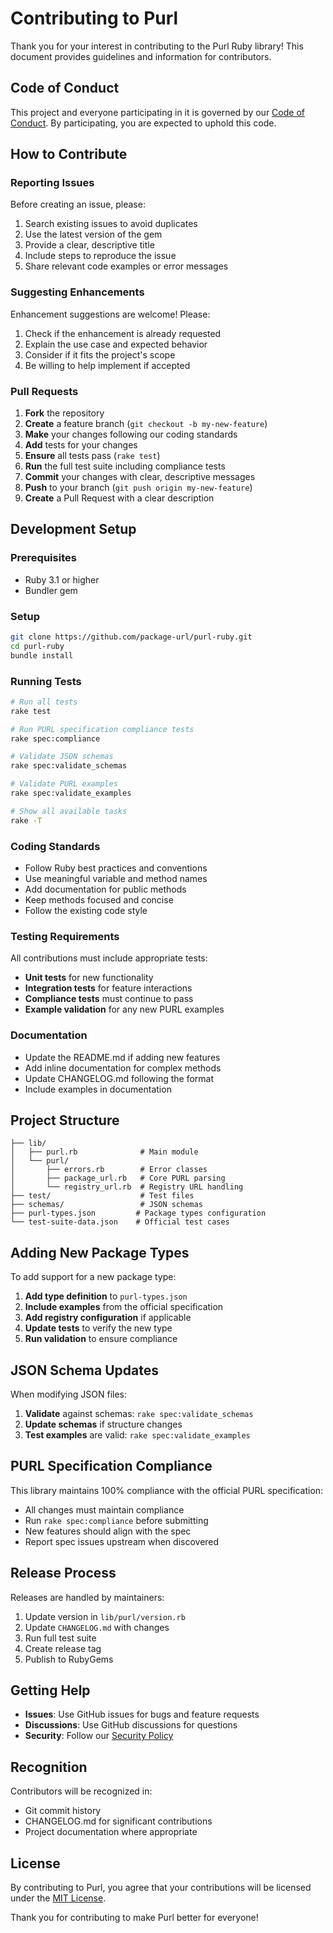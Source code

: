 # Contributing to Purl

Thank you for your interest in contributing to the Purl Ruby library! This document provides guidelines and information for contributors.

## Code of Conduct

This project and everyone participating in it is governed by our [Code of Conduct](CODE_OF_CONDUCT.md). By participating, you are expected to uphold this code.

## How to Contribute

### Reporting Issues

Before creating an issue, please:
1. Search existing issues to avoid duplicates
2. Use the latest version of the gem
3. Provide a clear, descriptive title
4. Include steps to reproduce the issue
5. Share relevant code examples or error messages

### Suggesting Enhancements

Enhancement suggestions are welcome! Please:
1. Check if the enhancement is already requested
2. Explain the use case and expected behavior
3. Consider if it fits the project's scope
4. Be willing to help implement if accepted

### Pull Requests

1. **Fork** the repository
2. **Create** a feature branch (`git checkout -b my-new-feature`)
3. **Make** your changes following our coding standards
4. **Add** tests for your changes
5. **Ensure** all tests pass (`rake test`)
6. **Run** the full test suite including compliance tests
7. **Commit** your changes with clear, descriptive messages
8. **Push** to your branch (`git push origin my-new-feature`)
9. **Create** a Pull Request with a clear description

## Development Setup

### Prerequisites

- Ruby 3.1 or higher
- Bundler gem

### Setup

```bash
git clone https://github.com/package-url/purl-ruby.git
cd purl-ruby
bundle install
```

### Running Tests

```bash
# Run all tests
rake test

# Run PURL specification compliance tests
rake spec:compliance

# Validate JSON schemas
rake spec:validate_schemas

# Validate PURL examples
rake spec:validate_examples

# Show all available tasks
rake -T
```

### Coding Standards

- Follow Ruby best practices and conventions
- Use meaningful variable and method names
- Add documentation for public methods
- Keep methods focused and concise
- Follow the existing code style

### Testing Requirements

All contributions must include appropriate tests:

- **Unit tests** for new functionality
- **Integration tests** for feature interactions
- **Compliance tests** must continue to pass
- **Example validation** for any new PURL examples

### Documentation

- Update the README.md if adding new features
- Add inline documentation for complex methods
- Update CHANGELOG.md following the format
- Include examples in documentation

## Project Structure

```
├── lib/
│   ├── purl.rb              # Main module
│   └── purl/
│       ├── errors.rb        # Error classes
│       ├── package_url.rb   # Core PURL parsing
│       └── registry_url.rb  # Registry URL handling
├── test/                    # Test files
├── schemas/                 # JSON schemas
├── purl-types.json         # Package types configuration
└── test-suite-data.json    # Official test cases
```

## Adding New Package Types

To add support for a new package type:

1. **Add type definition** to `purl-types.json`
2. **Include examples** from the official specification
3. **Add registry configuration** if applicable
4. **Update tests** to verify the new type
5. **Run validation** to ensure compliance

## JSON Schema Updates

When modifying JSON files:

1. **Validate** against schemas: `rake spec:validate_schemas`
2. **Update schemas** if structure changes
3. **Test examples** are valid: `rake spec:validate_examples`

## PURL Specification Compliance

This library maintains 100% compliance with the official PURL specification:

- All changes must maintain compliance
- Run `rake spec:compliance` before submitting
- New features should align with the spec
- Report spec issues upstream when discovered

## Release Process

Releases are handled by maintainers:

1. Update version in `lib/purl/version.rb`
2. Update `CHANGELOG.md` with changes
3. Run full test suite
4. Create release tag
5. Publish to RubyGems

## Getting Help

- **Issues**: Use GitHub issues for bugs and feature requests
- **Discussions**: Use GitHub discussions for questions
- **Security**: Follow our [Security Policy](SECURITY.md)

## Recognition

Contributors will be recognized in:
- Git commit history
- CHANGELOG.md for significant contributions
- Project documentation where appropriate

## License

By contributing to Purl, you agree that your contributions will be licensed under the [MIT License](LICENSE).

Thank you for contributing to make Purl better for everyone!